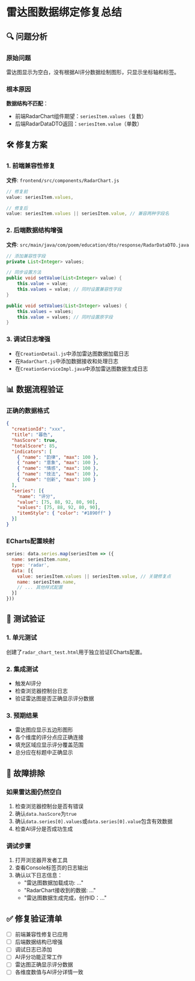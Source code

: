 # 雷达图数据绑定修复总结

## 🔍 问题分析

### 原始问题
雷达图显示为空白，没有根据AI评分数据绘制图形，只显示坐标轴和标签。

### 根本原因
**数据结构不匹配**：
- 前端RadarChart组件期望：`seriesItem.values`（复数）
- 后端RadarDataDTO返回：`seriesItem.value`（单数）

## 🛠️ 修复方案

### 1. 前端兼容性修复
**文件**: `frontend/src/components/RadarChart.js`

```javascript
// 修复前
value: seriesItem.values,

// 修复后
value: seriesItem.values || seriesItem.value, // 兼容两种字段名
```

### 2. 后端数据结构增强
**文件**: `src/main/java/com/poem/education/dto/response/RadarDataDTO.java`

```java
// 添加兼容性字段
private List<Integer> values;

// 同步设置方法
public void setValue(List<Integer> value) {
    this.value = value;
    this.values = value; // 同时设置兼容性字段
}

public void setValues(List<Integer> values) {
    this.values = values;
    this.value = values; // 同时设置原字段
}
```

### 3. 调试日志增强
- 在`CreationDetail.js`中添加雷达图数据加载日志
- 在`RadarChart.js`中添加数据接收和处理日志
- 在`CreationServiceImpl.java`中添加雷达图数据生成日志

## 📊 数据流程验证

### 正确的数据格式
```json
{
  "creationId": "xxx",
  "title": "暮色",
  "hasScore": true,
  "totalScore": 85,
  "indicators": [
    { "name": "韵律", "max": 100 },
    { "name": "意象", "max": 100 },
    { "name": "情感", "max": 100 },
    { "name": "技法", "max": 100 },
    { "name": "创新", "max": 100 }
  ],
  "series": [{
    "name": "评分",
    "value": [75, 88, 92, 80, 90],
    "values": [75, 88, 92, 80, 90],
    "itemStyle": { "color": "#1890ff" }
  }]
}
```

### ECharts配置映射
```javascript
series: data.series.map(seriesItem => ({
  name: seriesItem.name,
  type: 'radar',
  data: [{
    value: seriesItem.values || seriesItem.value, // 关键修复点
    name: seriesItem.name,
    // ... 其他样式配置
  }]
}))
```

## 🧪 测试验证

### 1. 单元测试
创建了`radar_chart_test.html`用于独立验证ECharts配置。

### 2. 集成测试
- 触发AI评分
- 检查浏览器控制台日志
- 验证雷达图是否正确显示评分数据

### 3. 预期结果
- 雷达图应显示五边形图形
- 各个维度的评分点应正确连接
- 填充区域应显示评分覆盖范围
- 总分应在标题中正确显示

## 🔧 故障排除

### 如果雷达图仍然空白
1. 检查浏览器控制台是否有错误
2. 确认`data.hasScore`为`true`
3. 确认`data.series[0].values`或`data.series[0].value`包含有效数据
4. 检查AI评分是否成功生成

### 调试步骤
1. 打开浏览器开发者工具
2. 查看Console标签页的日志输出
3. 确认以下日志信息：
   - "雷达图数据加载成功: ..."
   - "RadarChart接收到的数据: ..."
   - "雷达图数据生成完成，创作ID：..."

## ✅ 修复验证清单
- [ ] 前端兼容性修复已应用
- [ ] 后端数据结构已增强
- [ ] 调试日志已添加
- [ ] AI评分功能正常工作
- [ ] 雷达图正确显示评分数据
- [ ] 各维度数值与AI评分详情一致
